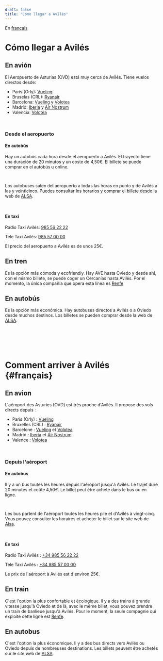 ```yaml
---
draft: false
title: "Cómo llegar a Avilés"
---
```

En [français](#français)

# Cómo llegar a Avilés

## En avión

El Aeropuerto de Asturias (OVD) está muy cerca de Avilés. Tiene vuelos directos desde:
- París (Orly): [Vueling](https://www.vueling.com/)
- Bruselas (CRL): [Ryanair](https://www.ryanair.com)
- Barcelona: [Vueling](https://www.vueling.com/) y [Volotea](https://www.volotea.com)
- Madrid: [Iberia](https://www.iberia.com/es/) y [Air Nostrum](http://www.airnostrum.es/)
- Valencia: [Volotea](https://www.volotea.com)

<br>

### Desde el aeropuerto

#### En autobús

Hay un autobús cada hora desde el aeropuerto a Avilés. El trayecto tiene una duración de 20 minutos y un coste de 4,50€. El billete se puede comprar en el autobús u online.

<br>

Los autobuses salen del aeropuerto a todas las horas en punto y de Avilés a las y veinticinco. Puedes consultar los horarios y comprar el billete desde la web de [ALSA](https://www.alsa.es/aeropuertos/asturias).

<br>

#### En taxi

Radio Taxi Avilés: <a href="tel:0034985562222">985 56 22 22</a>

Tele Taxi Avilés: <a href="tel:0034985570000">985 57 00 00</a>

El precio del aeropuerto a Avilés es de unos 25€.


## En tren

Es la opción más cómoda y ecofriendly. Hay AVE hasta Oviedo y desde ahí, con el mismo billete, se puede coger un Cercanías hasta Avilés. Por el momento, la única compañía que opera esta línea es [Renfe](https://www.renfe.com)

## En autobús

Es la opción más económica. Hay autobuses directos a Avilés o a Oviedo desde muchos destinos. Los billetes se pueden comprar desde la web de [ALSA](https://www.alsa.es/).



<br>

<br>

<br>

<br>

# Comment arriver à Avilés {#français}

## En avion

L'aéroport des Asturies (OVD) est très proche d'Avilés. Il propose des vols directs depuis :
- Paris (Orly) : [Vueling](https://www.vueling.com/)
- Bruxelles (CRL) : [Ryanair](https://www.ryanair.com)
- Barcelone : [Vueling](https://www.vueling.com/) et [Volotea](https://www.volotea.com)
- Madrid : [Iberia](https://www.iberia.com/es/) et [Air Nostrum](http://www.airnostrum.es/)
- Valence : [Volotea](https://www.volotea.com)

<br>

### Depuis l'aéroport

#### En autobus

Il y a un bus toutes les heures depuis l'aéroport jusqu'à Avilés. Le trajet dure 20 minutes et coûte 4,50€. Le billet peut être acheté dans le bus ou en ligne.

<br>

Les bus partent de l'aéroport toutes les heures pile et d'Avilés à vingt-cinq. Vous pouvez consulter les horaires et acheter le billet sur le site web de [Alsa](https://www.alsa.es/aeropuertos/asturias).

<br>

#### En taxi

Radio Taxi Avilés : <a href="tel:0034985562222">+34 985 56 22 22</a>

Tele Taxi Avilés : <a href="tel:0034985570000">+34 985 57 00 00</a>

Le prix de l'aéroport à Avilés est d'environ 25€.


## En train

C'est l'option la plus confortable et écologique. Il y a des trains à grande vitesse jusqu'à Oviedo et de là, avec le même billet, vous pouvez prendre un train de banlieue jusqu'à Avilés. Pour le moment, la seule compagnie qui exploite cette ligne est [Renfe](https://www.renfe.com).

## En autobus

C'est l'option la plus économique. Il y a des bus directs vers Avilés ou Oviedo depuis de nombreuses destinations. Les billets peuvent être achetés sur le site web de [ALSA](https://www.alsa.es/).

